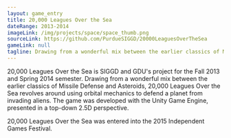 ```yaml
---
layout: game_entry
title: 20,000 Leagues Over the Sea
dateRange: 2013-2014
imageLink: /img/projects/space/space_thumb.png
sourceLink: https://github.com/PurdueSIGGD/20000LeaguesOverTheSea
gameLink: null
tagline: Drawing from a wonderful mix between the earlier classics of Missile Defense and Asteroids, 20,000 Leagues Over the Sea revolves around using orbital mechanics to defend a planet from invading aliens.
---
```

<!--Put description here:-->
20,000 Leagues Over the Sea is SIGGD and GDU's project for the Fall 2013 and Spring 2014 semester. Drawing from a wonderful mix between the earlier classics of Missile Defense and Asteroids, 20,000 Leagues Over the Sea revolves around using orbital mechanics to defend a planet from invading aliens. The game was developed with the Unity Game Engine, presented in a top-down 2.5D perspective.

20,000 Leagues Over the Sea was entered into the 2015 Independent Games Festival.